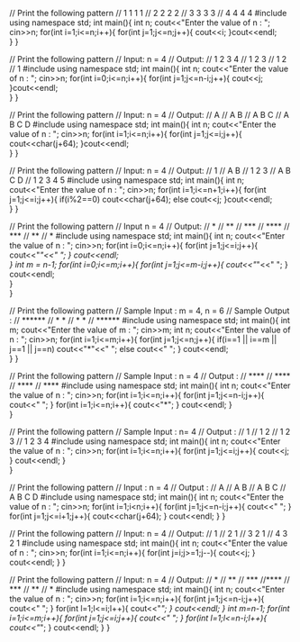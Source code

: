 // Print the following pattern
// 1 1 1 1
// 2 2 2 2
// 3 3 3 3
// 4 4 4 4
#include<iostream>
using namespace std;
int main(){
    int n;
    cout<<"Enter the value of n : ";
    cin>>n;
    for(int i=1;i<=n;i++){
        for(int j=1;j<=n;j++){
        cout<<i;
        }cout<<endl;   
    }
}

// Print the following pattern
// Input: n = 4
// Output:
// 1 2 3 4
// 1 2 3
// 1 2
// 1
#include<iostream>
using namespace std;
int main(){
    int n;
    cout<<"Enter the value of n : ";
    cin>>n;
    for(int i=0;i<=n;i++){
        for(int j=1;j<=n-i;j++){
            cout<<j;
        }cout<<endl;   
    }
}

// Print the following pattern
// Input: n = 4
// Output:
// A
// A B
// A B C
// A B C D
#include<iostream>
using namespace std;
int main(){
    int n;
    cout<<"Enter the value of n : ";
    cin>>n;
    for(int i=1;i<=n;i++){
        for(int j=1;j<=i;j++){
            cout<<char(j+64);
        }cout<<endl;   
    }
}

// Print the following pattern
// Input: n = 4
// Output:
// 1
// A B
// 1 2 3
// A B C D
// 1 2 3 4 5
#include<iostream>
using namespace std;
int main(){
    int n;
    cout<<"Enter the value of n : ";
    cin>>n;
    for(int i=1;i<=n+1;i++){
        for(int j=1;j<=i;j++){
            if(i%2==0) cout<<char(j+64);
            else cout<<j;
        }cout<<endl;   
    }
}

// Print the following pattern
// Input n = 4
// Output:
// *
// **
// ***
// ****
// ***
// **
// *
#include<iostream>
using namespace std;
int main(){
    int n;
    cout<<"Enter the value of n : ";
    cin>>n;
    for(int i=0;i<=n;i++){
        for(int j=1;j<=i;j++){
            cout<<"*"<<" ";
        }
        cout<<endl;   
    }
    int m = n-1;
    for(int i=0;i<=m;i++){
        for(int j=1;j<=m-i;j++){
            cout<<"*"<<" ";
        }
        cout<<endl;   
    }    
}

// Print the following pattern
// Sample Input : m = 4, n = 6
// Sample Output :
// ******
// *    *
// *    *
// ******
#include<iostream>
using namespace std;
int main(){
    int m;
    cout<<"Enter the value of m : ";
    cin>>m;
    int n;
    cout<<"Enter the value of n : ";
    cin>>n;
    for(int i=1;i<=m;i++){
        for(int j=1;j<=n;j++){
            if(i==1 || i==m || j==1 || j==n)
            cout<<"*"<<" ";
            else cout<<"  ";
        }
        cout<<endl;   
    }
}

// Print the following pattern
// Sample Input : n = 4
// Output :
//     ****
//    ****
//   ****
//  ****
#include<iostream>
using namespace std;
int main(){
    int n;
    cout<<"Enter the value of n : ";
    cin>>n;
    for(int i=1;i<=n;i++){
        for(int j=1;j<=n-i;j++){
            cout<<" ";
        }
        for(int i=1;i<=n;i++){
            cout<<"*";
        }
        cout<<endl; 
    }    
}

// Print the following pattern
// Sample Input : n= 4
// Output :
// 1
// 1 2
// 1 2 3
// 1 2 3 4
#include<iostream>
using namespace std;
int main(){
    int n;
    cout<<"Enter the value of n : ";
    cin>>n;
    for(int i=1;i<=n;i++){
        for(int j=1;j<=i;j++){
            cout<<j;
        }
        cout<<endl; 
    }    
}

// Print the following pattern
// Input : n = 4
// Output :
//      A
//    A B
//   A B C
// A B C D
#include<iostream>
using namespace std;
int main(){
    int n;
    cout<<"Enter the value of n : ";
    cin>>n;
    for(int i=1;i<n;i++){
        for(int j=1;j<=n-i;j++){
            cout<<" ";
        }
            for(int j=1;j<=i+1;j++){
                cout<<char(j+64);
            }
            cout<<endl;
        }
  }

  // Print the following pattern
// Input: n = 4
// Output:
// 1
// 2 1
// 3 2 1
// 4 3 2 1
#include<iostream>
using namespace std;
int main(){
    int n;
    cout<<"Enter the value of n : ";
    cin>>n;
    for(int i=1;i<=n;i++){
        for(int j=i;j>=1;j--){
            cout<<j;
        }
        cout<<endl;
    }
}

// Print the following pattern
// Input: n = 4
// Output:
//   *
//  **
// ***
//****
// ***
//  **
//   *
#include<iostream>
using namespace std;
int main(){
    int n;
    cout<<"Enter the value of n : ";
    cin>>n;
    for(int i=1;i<=n;i++){
        for(int j=1;j<=n-i;j++){
            cout<<" ";
        }
        for(int l=1;l<=i;l++){
            cout<<"*";
        }
        cout<<endl;
    }
    int m=n-1;
        for(int i=1;i<=m;i++){
        for(int j=1;j<=i;j++){
            cout<<" ";
        }
        for(int l=1;l<=n-i;l++){
            cout<<"*";
        }
        cout<<endl;
    }
}
